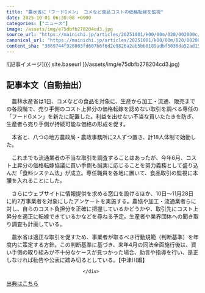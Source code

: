 ```yaml
---
title: "農水省に「フードGメン」 コメなど食品コストの価格転嫁を監視"
date: 2025-10-01 06:30:08 +0900
categories: ["ニュース"]
image: /assets/img/e75dbfb278204cd3.jpg
source_url: "https://mainichi.jp/articles/20251001/k00/00m/020/002000c/"
canonical_url: "https://mainichi.jp/articles/20251001/k00/00m/020/002000c/"
content_sha: "3869744f920803fd607b6f6d2e9826a2ab5bb8189adbf5030da52ad15471957f"
---
```


![記事イメージ]({{ site.baseurl }}/assets/img/e75dbfb278204cd3.jpg)

## 記事本文（自動抽出）
<div><section class="articledetail-body" id="articledetail-body">






<p>　農林水産省は1日、コメなどの食品を対象に、生産から加工・流通、販売までの各段階で、売り手側のコスト上昇分の価格転嫁を認めない取引を調べる専任の「フードGメン」を新たに配置した。利益を出せない不当な買いたたきを防ぎ、生産者ら売り手側が持続可能な価格の形成を促す。</p>

<p>　本省と、八つの地方農政局・農政事務所に2人ずつ置き、計18人体制で始動した。</p>

<p>　これまでも流通業者の不当な取引を調査することはあったが、今年6月、コスト上昇分の価格転嫁協議に買い手側も誠実に応じることを努力義務として盛り込んだ「食料システム法」が成立。専任職員を各地に置いて、食品取引の監視に本腰を入れることにした。</p>

	


<p>　さらにウェブサイトに情報提供を求める窓口を設けるほか、10日～11月28日に約2万事業者を対象にしたアンケートを実施する。農協や加工・流通業者らに対し、自らのコスト負担分を正確に把握しているかどうかや、取引先にコスト上昇分を適正に転嫁できているかなどを尋ねる予定。生産者や業界団体への聞き取り調査も計画している。</p>

<p>　農水省は適正な取引を促すため、事業者が取るべき行動規範（判断基準）を年度内に策定する方針。この判断基準に基づき、来年4月の同法全面施行後は、買い手側の取り組みが不十分なケースが見つかった場合、助言や指導を行い、是正しなければ勧告や公表に踏み切るとしている。【中津川甫】</p>


</section>






								</div>

[出典はこちら](https://mainichi.jp/articles/20251001/k00/00m/020/002000c/)
